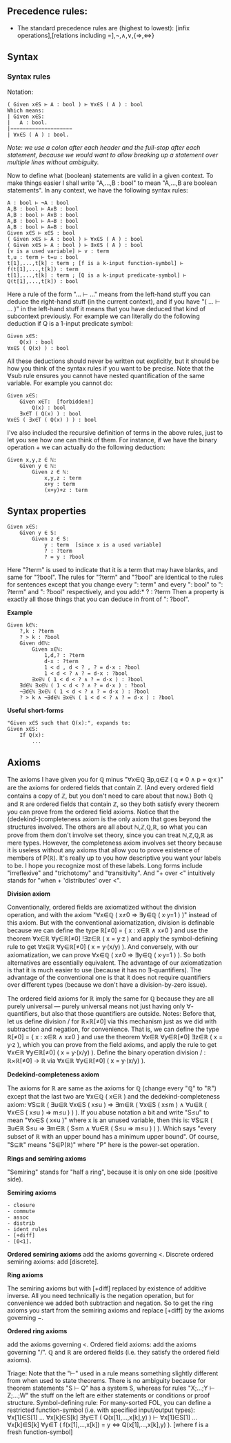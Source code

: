 ## Precedence rules:
- The standard precedence rules are (highest to lowest): [infix operations],[relations including =],¬,∧,∨,{⇒,⇔}

## Syntax
### Syntax rules

Notation:

```
( Given x∈S ⊢ A : bool ) ⊢ ∀x∈S ( A ) : bool
Which means:
| Given x∈S:
|   A : bool.
|−−−−−−−−−−−−−−−−−−−−
| ∀x∈S ( A ) : bool.
```

*Note: we use a colon after each header and the full-stop after each statement, because we would want to allow breaking up a statement over multiple lines without ambiguity.*

Now to define what (boolean) statements are valid in a given context.
To make things easier I shall write "A,...,B : bool" to mean "A,...,B are boolean statements".
In any context, we have the following syntax rules:

```
A : bool ⊢ ¬A : bool
A,B : bool ⊢ A∧B : bool
A,B : bool ⊢ A∨B : bool
A,B : bool ⊢ A⇒B : bool
A,B : bool ⊢ A⇔B : bool
Given x∈S ⊢ x∈S : bool
( Given x∈S ⊢ A : bool ) ⊢ ∀x∈S ( A ) : bool
( Given x∈S ⊢ A : bool ) ⊢ ∃x∈S ( A ) : bool
[v is a used variable] ⊢ v : term
t,u : term ⊢ t=u : bool
t[1],...,t[k] : term ; [f is a k-input function-symbol] ⊢ f(t[1],...,t[k]) : term
t[1],...,t[k] : term ; [Q is a k-input predicate-symbol] ⊢ Q(t[1],...,t[k]) : bool
```

Here a rule of the form "... ⊢ ..." means from the left-hand stuff you can deduce the right-hand stuff (in the current context), and if you have "( ... ⊢ ... )" in the left-hand stuff it means that you have deduced that kind of subcontext previously. For example we can literally do the following deduction if Q is a 1-input predicate symbol:

```
Given x∈S:
	Q(x) : bool
∀x∈S ( Q(x) ) : bool
```

All these deductions should never be written out explicitly, but it should be how you think of the syntax rules if you want to be precise. Note that the ∀sub rule ensures you cannot have nested quantification of the same variable. For example you cannot do:

```
Given x∈S:
	Given x∈T:  [forbidden!]
		Q(x) : bool
	∃x∈T ( Q(x) ) : bool
∀x∈S ( ∃x∈T ( Q(x) ) ) : bool
```

I've also included the recursive definition of terms in the above rules, just to let you see how one can think of them. For instance, if we have the binary operation + we can actually do the following deduction:
	

```
Given x,y,z ∈ ℕ:
	Given y ∈ ℕ:
		Given z ∈ ℕ:
			x,y,z : term
			x+y : term
			(x+y)+z : term
```


## Syntax properties

```
Given x∈S:
	Given y ∈ S:
		Given z ∈ S:
			y : term  [since x is a used variable]
			? : ?term
			? = y : ?bool
```

Here "?term" is used to indicate that it is a term that may have blanks, and same for "?bool". The rules for "?term" and "?bool" are identical to the rules for sentences except that you change every ": term" and every ": bool" to ": ?term" and ": ?bool" respectively, and you add:*
	? : ?term
Then a property is exactly all those things that you can deduce in front of ": ?bool".

**Example**

```
Given k∈ℕ:
	?,k : ?term
	? > k : ?bool
	Given d∈ℕ:
		Given x∈ℕ:
			1,d,? : ?term
			d·x : ?term
			1 < d , d < ? , ? = d·x : ?bool
			1 < d < ? ∧ ? = d·x : ?bool
		∃x∈ℕ ( 1 < d < ? ∧ ? = d·x ) : ?bool
	∃d∈ℕ ∃x∈ℕ ( 1 < d < ? ∧ ? = d·x ) : ?bool
	¬∃d∈ℕ ∃x∈ℕ ( 1 < d < ? ∧ ? = d·x ) : ?bool
	? > k ∧ ¬∃d∈ℕ ∃x∈ℕ ( 1 < d < ? ∧ ? = d·x ) : ?bool
```

**Useful short-forms**
	

```
"Given x∈S such that Q(x):", expands to:
Given x∈S:
	If Q(x):
		...
```

## Axioms

The axioms I have given you for ℚ minus "∀x∈ℚ ∃p,q∈ℤ ( q ≠ 0 ∧ p = q·x )" are the axioms for ordered fields that contain ℤ. (And every ordered field contains a copy of ℤ, but you don't need to care about that now.) Both ℚ and ℝ are ordered fields that contain ℤ, so they both satisfy every theorem you can prove from the ordered field axioms.
Notice that the (dedekind-)completeness axiom is the only axiom that goes beyond the structures involved. The others are all about ℕ,ℤ,ℚ,ℝ, so what you can prove from them don't involve set theory, since you can treat ℕ,ℤ,ℚ,ℝ as mere types. However, the completeness axiom involves set theory because it is useless without any axioms that allow you to prove existence of members of P(ℝ).
It's really up to you how descriptive you want your labels to be. I hope you recognize most of these labels. Long forms include "irreflexive" and "trichotomy" and "transitivity". And "+ over <" intuitively stands for "when + 'distributes' over <".
	

**Division axiom**

Conventionally, ordered fields are axiomatized without the division operation, and with the axiom "∀x∈ℚ ( x≠0 ⇒ ∃y∈ℚ ( x·y=1 ) )" instead of this axiom. But with the conventional axiomatization, division is definable because we can define the type ℝ[≠0] = { x : x∈ℝ ∧ x≠0 } and use the theorem ∀x∈ℝ ∀y∈ℝ[≠0] !∃z∈ℝ ( x = y·z ) and apply the symbol-defining rule to get ∀x∈ℝ ∀y∈ℝ[≠0] ( x = y·(x/y) ).
And conversely, with our axiomatization, we can prove ∀x∈ℚ ( x≠0 ⇒ ∃y∈ℚ ( x·y=1 ) ). So both alternatives are essentially equivalent. The advantage of our axiomatization is that it is much easier to use (because it has no ∃-quantifiers). The advantage of the conventional one is that it does not require quantifiers over different types (because we don't have a division-by-zero issue).

The ordered field axioms for ℝ imply the same for ℚ because they are all purely universal — purely universal means not just having only ∀-quantifiers, but also that those quantifiers are outside.
Notes:
		Before that, let us define division / for ℝ×ℝ[≠0] via this mechanism just as we did with subtraction and negation, for convenience. That is, we can define the type ℝ[≠0] = { x : x∈ℝ ∧ x≠0 } and use the theorem ∀x∈ℝ ∀y∈ℝ[≠0] ∃z∈ℝ ( x = y·z ), which you can prove from the field axioms, and apply the rule to get ∀x∈ℝ ∀y∈ℝ[≠0] ( x = y·(x/y) ).
		Define the binary operation division / :  ℝ×ℝ[≠0] → ℝ via ∀x∈ℝ ∀y∈ℝ[≠0] ( x = y·(x/y) ).

**Dedekind-completeness axiom**

The axioms for ℝ are same as the axioms for ℚ (change every "ℚ" to "ℝ") except that the last two are ∀x∈ℚ ( x∈ℝ ) and the dedekind-completeness axiom: 
∀S⊆ℝ ( ∃u∈ℝ ∀x∈S ( x≤u ) ⇒ ∃m∈ℝ ( ∀x∈S ( x≤m ) ∧ ∀u∈ℝ ( ∀x∈S ( x≤u ) ⇒ m≤u ) ) ). 
If you abuse notation a bit and write "S≤u" to mean "∀x∈S ( x≤u )" where x is an unused variable, then this is: 
∀S⊆ℝ ( ∃u∈ℝ S≤u ⇒ ∃m∈ℝ ( S≤m ∧ ∀u∈ℝ ( S≤u ⇒ m≤u ) ) ). 
Which says "every subset of ℝ with an upper bound has a minimum upper bound". 
Of course, "S⊆ℝ" means "S∈P(ℝ)" where "P" here is the power-set operation.

**Rings and semiring axioms**

"Semiring" stands for "half a ring", because it is only on one side (positive side).

**Semiring axioms**

	- closure
	- commute
	- assoc
	- distrib
	- ident rules
	- [+diff]
	- [0<1]. 

**Ordered semiring axioms**
		add the axioms governing <. 
		Discrete ordered semiring axioms:
		add [discrete].

**Ring axioms**

The semiring axioms but with [+diff] replaced by existence of additive inverse. All you need technically is the negation operation, but for convenience we added both subtraction and negation. So to get the ring axioms you start from the semiring axioms and replace [+diff] by the axioms governing −. 

**Ordered ring axioms**		

add the axioms governing <. 
Ordered field axioms:
add the axioms governing "/".
ℚ and ℝ are ordered fields (i.e. they satisfy the ordered field axioms).



Triage:
		Note that the "⊢" used in a rule means something slightly different from when used to state theorems.
		There is no ambiguity because for theorem statements "S ⊢ Q" has a system S, whereas for rules "X;...;Y ⊢ Z;...;W" the stuff on the left are either statements or conditions or proof structure.
		Symbol-defining rule:
		For many-sorted FOL, you can define a restricted function-symbol (i.e. with specified input/output types):
		∀x[1]∈S[1] ... ∀x[k]∈S[k] ∃!y∈T ( Q(x[1],...,x[k],y) ) ⊢ ∀x[1]∈S[1] ... ∀x[k]∈S[k] ∀y∈T ( f(x[1],...,x[k]) = y ⇔ Q(x[1],...,x[k],y) ). [where f is a fresh function-symbol]

